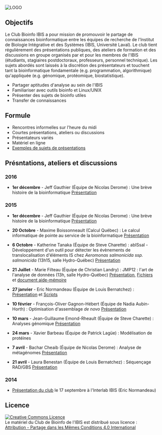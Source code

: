 ![LOGO](https://raw.githubusercontent.com/enormandeau/club_bioinfo_ibis/master/00_archive/images/logo_temporaire_club_bioinfo_ibis.png)

## Objectifs
Le Club Bioinfo IBIS a pour mission de promouvoir le partage de connaissances
bioinformatique entre les équipes de recherche de l'Institut de Biologie
Intégrative et des Systèmes (IBIS, Université Laval). Le club tient
régulièrement des présentations publiques, des ateliers de formation et des
discussions en groupe organisés par et pour les membres de l'IBIS (étudiants,
stagiaires postdoctoraux, professeurs, personnel technique). Les sujets abordés
sont laissés à la discrétion des présentateurs et touchent tant la
bioinformatique fondamentale (e.g. programmation, algorithmique) qu'appliquée
(e.g. génomique, protéomique, biostatistique).

- Partager aptitudes d'analyse au sein de l'IBIS
- Familiariser avec outils bioinfo et Linux/UNIX
- Présenter des sujets de bioinfo utiles
- Transfer de connaissances

## Formule
- Rencontres informelles sur l'heure du midi
- Courtes présentations, ateliers ou discussions
- Présentateurs variés
- Matériel en ligne
- [Exemples de sujets de présentations](https://github.com/enormandeau/club_bioinfo_ibis/blob/master/01_presentations/idees_pour_presentations.md)

## Présntations, ateliers et discussions
### 2016
- **1er décembre** - Jeff Gauthier (Équipe de Nicolas Derome) : Une brève histoire de la bioinformatique [Présentation](https://github.com/enormandeau/club_bioinfo_ibis/raw/master/01_presentations/08_jeff_gauthier_histoire_bioinfo_2/jeff_gauthier_club_bioinfo_ibis_v2.0.pdf)

### 2015
- **1er décembre** - Jeff Gauthier (Équipe de Nicolas Derome) : Une brève histoire de la bioinformatique [Présentation](https://github.com/enormandeau/club_bioinfo_ibis/raw/master/01_presentations/08_jeff_gauthier_histoire_bioinfo_1/jeff_gauthier_club_bioinfo_ibis_v1.0.pdf)
- **20 Octobre** - Maxime Boissonneault (Calcul Québec) : Le calcul informatique de pointe au service de la bioinformatique [Présentation](https://docs.google.com/presentation/d/1_KMefWfQOdCUkH2ezuE--0sGeuaoz0TomCNa7KSs9xM/edit#slide=id.g6437568d3_1_102)
- **6 Octobre** - Katherine Tanaka (Équipe de Steve Charette) : abISsal - Développement d'un outil pour détecter les évènements de translocalisation d'éléments IS chez *Aeromonas salmonicida ssp. salmonicida* (13h15, salle Hydro-Québec) [Présentation](https://github.com/enormandeau/club_bioinfo_ibis/raw/master/01_presentations/07_katherine_tanaka/abISsal_katherine_tanaka.pdf)

- **21 Juillet** - Marie Filteau (Équipe de Christian Landry) : JMP12 : l'art de l'analyse de données (13h, salle Hydro-Québec) [Présentation](https://github.com/enormandeau/club_bioinfo_ibis/raw/master/03_ateliers/01_marie_filteau_jmp/atelier_JMP.pdf), [Fichiers](https://github.com/enormandeau/club_bioinfo_ibis/raw/master/03_ateliers/01_marie_filteau_jmp/atelier_JMP.zip) et [document aide-mémoire](https://www.dropbox.com/s/s0cxjr4h7p6s1be/2014_05%20-%20OPG%20Combined%20for%20Printing%20-%20Version%204.pdf?dl=0)
- **27 janvier** - Eric Normandeau (Équipe de Louis Bernatchez) : [Présentation]( https://github.com/enormandeau/club_bioinfo_ibis/raw/master/01_presentations/02_eric_normandeau_pca_lda_random_forest_2015-01-27/presentation.pdf) et [Scripts](https://github.com/enormandeau/club_bioinfo_ibis/tree/master/01_presentations/02_eric_normandeau_pca_lda_random_forest_2015-01-27/01_scripts)

- **10 février** - François-Oliver Gagnon-Hébert (Équipe de Nadia Aubin-Horth) : Optimisation d'assemblage *de novo* [Présentation](https://github.com/enormandeau/club_bioinfo_ibis/raw/master/01_presentations/03_francois-olivier_hebert_optimisation_rnaseq/FOH.club-bif.100215.pdf)

- **10 mars** - Jean-Guillaume Emond-Rheault (Équipe de Steve Charette) : Analyses génomique [Présentation](https://github.com/enormandeau/club_bioinfo_ibis/raw/master/01_presentations/04_jean-guillaume_emond-rheault_genomes_bacteriens/analyse_genomes_bacteriens.pdf)

- **24 mars** - Xavier Barbeau (Équipe de Patrick Lagüe) : Modélisation de protéines

- **7 avril** - Bachar Cheaib (Équipe de Nicolas Derome) : Analyse de métagénomes [Présentation](https://github.com/enormandeau/club_bioinfo_ibis/raw/master/01_presentations/05_bachar_cheiab_microbiomes/club_bioinfo_Bach.pdf)

- **21 avril** - Laura Benestan (Équipe de Louis Bernatchez) : Séquençage RAD/GBS [Présentation](https://github.com/enormandeau/club_bioinfo_ibis/raw/master/01_presentations/06_laura_benestan_gbs/rad_laura_benestan.pdf)

### 2014
- [Présentation du club](https://github.com/enormandeau/club_bioinfo_ibis/raw/master/01_presentations/01_presentation_club_interlab_ibis/presentation.pdf) le 17 septembre à l'Interlab IBIS (Eric Normandeau)

## Licence

<a rel="license" href="http://creativecommons.org/licenses/by-sa/4.0/"><img
alt="Creative Commons Licence" style="border-width:0"
src="https://i.creativecommons.org/l/by-sa/4.0/88x31.png" /></a><br/><span
xmlns:dct="http://purl.org/dc/terms/" property="dct:title">Le matériel du Club
de Bioinfo de l'IBIS</span> est distribué sous licence :<a rel="license"
href="http://creativecommons.org/licenses/by-sa/4.0/deed.fr"><br/>Attribution -
Partage dans les Mêmes Conditions 4.0 International<a>

